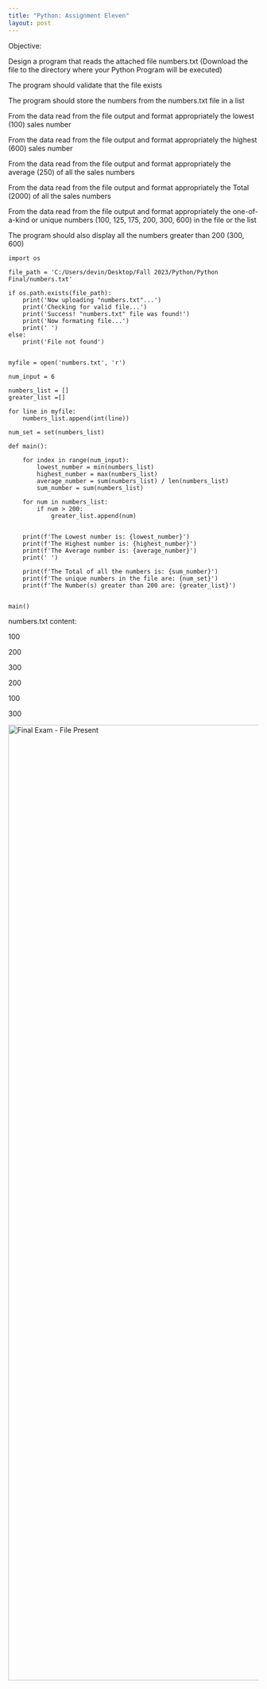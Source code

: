 ```yaml
---
title: "Python: Assignment Eleven"
layout: post
---
```

Objective:

Design a program that reads the attached file numbers.txt (Download the file to the directory where your Python Program will be executed)

The program should validate that the file exists

The program should store the numbers from the numbers.txt file in a list

From the data read from the file output and format appropriately the lowest (100) sales number

From the data read from the file output and format appropriately the highest (600) sales number

From the data read from the file output and format appropriately the average (250) of all the sales numbers

From the data read from the file output and format appropriately the Total (2000) of all the sales numbers

From the data read from the file output and format appropriately the one-of-a-kind or unique numbers (100, 125, 175, 200, 300, 600) in the file or the list

The program should also display all the numbers greater than 200 (300, 600)
```
import os

file_path = 'C:/Users/devin/Desktop/Fall 2023/Python/Python Final/numbers.txt'

if os.path.exists(file_path):
    print('Now uploading "numbers.txt"...')
    print('Checking for valid file...')
    print('Success! "numbers.txt" file was found!')
    print('Now formating file...')
    print(' ')
else:
    print('File not found')

    
myfile = open('numbers.txt', 'r')

num_input = 6

numbers_list = []
greater_list =[]

for line in myfile:
    numbers_list.append(int(line))

num_set = set(numbers_list)

def main():

    for index in range(num_input):
        lowest_number = min(numbers_list)
        highest_number = max(numbers_list)
        average_number = sum(numbers_list) / len(numbers_list)
        sum_number = sum(numbers_list)

    for num in numbers_list:
        if num > 200:
            greater_list.append(num)
     
            
    print(f'The Lowest number is: {lowest_number}')
    print(f'The Highest number is: {highest_number}')
    print(f'The Average number is: {average_number}')
    print(' ')
    
    print(f'The Total of all the numbers is: {sum_number}')
    print(f'The unique numbers in the file are: {num_set}')
    print(f'The Number(s) greater than 200 are: {greater_list}')

    
main()

```
numbers.txt content:

100

200

300

200

100

300


<img width="1922" alt="Final Exam - File Present" src="https://github.com/Devin10Dahlberg/devin10dahlberg.github.io/assets/149525072/cdb34397-666a-48a1-8cb2-f95b2c75cafe">
